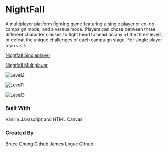# NightFall

A multiplayer platform fighting game featuring a single player or co-op campaign mode, and a versus mode.  Players can chose between three different character classes to fight head to head on any of the three levels, or defeat the unique challenges of each campaign stage. For single player repo visit: [](http://nightfall.surge.sh/jjlljj/nightfall1p)

[Nightfall Singleplayer](http://nightfall.surge.sh/) 

[Nightfall Multiplayer](http://nightfall2p.surge.sh/)

![Level2](/assets/readme/level2-boss.png?raw=true "Boss of level2 releasing fireballs")

![Level1](/assets/readme/level1-arrow.png?raw=true "Fighting monsters on level1")

![Level3](/assets/readme/level3-mage.png?raw=true "Mage fires at cerberus and Joker on level3")

### Built With

Vanilla Javascript and HTML Canvas

### Created By

Bruce Chung [Github](https://github.com/brucekchung)
James Logue [Github](https://github.com/jjlljj)
